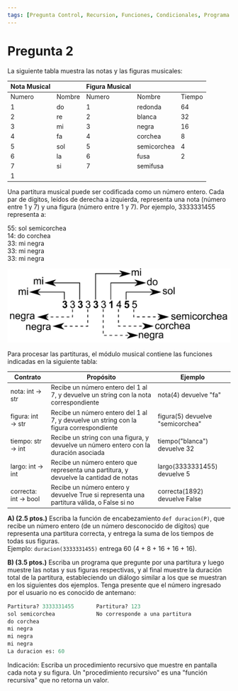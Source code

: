 ```yaml
---
tags: [Pregunta Control, Recursion, Funciones, Condicionales, Programa Interactivo]
---
```


# Pregunta 2
La siguiente tabla muestra las notas y las figuras musicales:

| **Nota Musical**           |                  | **Figura Musical**                 |         |         |
|------------------------|------------------|--------------------------------|---------|---------|
| Numero                    | Nombre           | Numero                             | Nombre  | Tiempo  |
| 1                     | do               | 1                              | redonda | 64      |
| 2                     | re               | 2                              | blanca  | 32      |
| 3                     | mi               | 3                              | negra   | 16      |
| 4                     | fa               | 4                              | corchea | 8       |
| 5                     | sol              | 5                              | semicorchea | 4   |
| 6                     | la               | 6                              | fusa    | 2       |
| 7                     | si               | 7                              | semifusa| 
1       |


Una partitura musical puede ser codificada como un número entero. Cada par de dígitos, leídos de derecha a izquierda, representa una nota (número entre 1 y 7) y una figura (número entre 1 y 7). Por ejemplo, 3333331455 representa a:

55: sol semicorchea \
14: do corchea \
33: mi negra \
33: mi negra \
33: mi negra 

![partitura](./img/partitura.png)

Para procesar las partituras, el módulo musical contiene las funciones indicadas en la siguiente tabla:

| Contrato             | Propósito                                                                                 | Ejemplo                                           |
|----------------------|--------------------------------------------------------------------------------------------|--------------------------------------------------|
| nota: int → str      | Recibe un número entero del 1 al 7, y devuelve un string con la nota correspondiente       | nota(4) devuelve "fa"                             |
| figura: int → str    | Recibe un número entero del 1 al 7, y devuelve un string con la figura correspondiente     | figura(5) devuelve "semicorchea"                 |
| tiempo: str → int    | Recibe un string con una figura, y devuelve un número entero con la duración asociada     | tiempo("blanca") devuelve 32                     |
| largo: int → int     | Recibe un número entero que representa una partitura, y devuelve la cantidad de notas     | largo(3333331455) devuelve 5                     |
| correcta: int → bool | Recibe un número entero y devuelve True si representa una partitura válida, o False si no | correcta(1892) devuelve False                    |


**A) (2.5 ptos.)** Escriba la función de encabezamiento `def duracion(P)`, que recibe un número entero (de un número
desconocido de dígitos) que representa una partitura correcta, y entrega la suma de los tiempos de todas sus figuras. \
Ejemplo: `duracion(3333331455)` entrega 60 (4 + 8 + 16 + 16 + 16).


**B) (3.5 ptos.)** Escriba un programa que pregunte por una partitura y luego muestre las notas y sus figuras respectivas, y al final muestre la duración total de la partitura, estableciendo un diálogo similar a los que se muestran en los siguientes dos ejemplos. Tenga presente que el número ingresado por el usuario no es conocido de antemano:

```python
Partitura? 3333331455       Partitura? 123
sol semicorchea             No corresponde a una partitura
do corchea
mi negra
mi negra
mi negra
La duracion es: 60
```
Indicación: Escriba un procedimiento recursivo que muestre en pantalla cada nota y su figura. Un "procedimiento
recursivo" es una "función recursiva" que no retorna un valor.